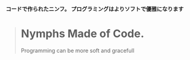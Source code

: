**コードで作られたニンフ。 プログラミングはよりソフトで優雅になります**
> # Nymphs Made of Code.
> Programming can be more soft and gracefull
